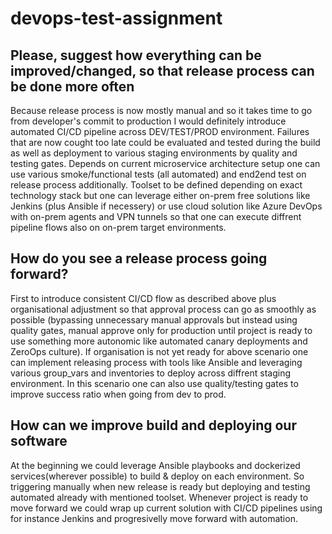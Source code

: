 # devops-test-assignment
## Please, suggest how everything can be improved/changed, so that release process can be done more often
Because release process is now mostly manual and so it takes time to go from developer's commit to production I would definitely introduce automated CI/CD pipeline across DEV/TEST/PROD environment. Failures that are now cought too late could be evaluated and tested during the build as well as deployment to various staging environments by quality and testing gates. Depends on current microservice architecture setup one can use various smoke/functional tests (all automated) and end2end test on release process additionally. Toolset to be defined depending on exact technology stack but one can leverage either on-prem free solutions like Jenkins (plus Ansible if necessery) or use cloud solution like Azure DevOps with on-prem agents and VPN tunnels so that one can execute diffrent pipeline flows also on on-prem target environments.

## How do you see a release process going forward?
First to introduce consistent CI/CD flow as described above plus organisational adjustment so that approval process can go as smoothly as possible (bypassing unnecessary manual approvals but instead using quality gates, manual approve only for production until project is ready to use something more autonomic like automated canary deployments and ZeroOps culture).
If organisation is not yet ready for above scenario one can implement releasing process with tools like Ansible and leveraging various group_vars and inventories to deploy across diffrent staging environment. In this scenario one can also use quality/testing gates to improve success ratio when going from dev to prod.

## How can we improve build and deploying our software
At the beginning we could leverage Ansible playbooks and dockerized services(wherever possible) to build & deploy on each environment. So triggering manually when new release is ready but deploying and testing automated already with mentioned toolset. Whenever project is ready to move forward we could wrap up current solution with CI/CD pipelines using for instance Jenkins and progresivelly move forward with automation.
